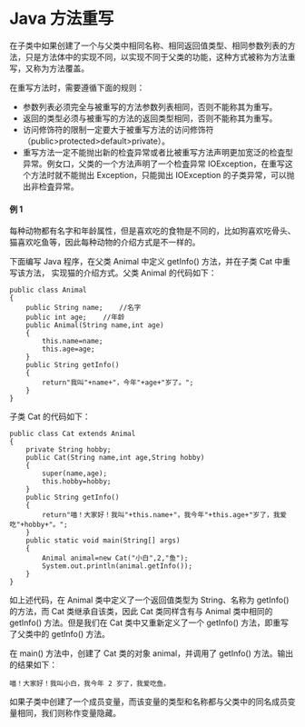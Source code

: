 # Java 方法重写

在子类中如果创建了一个与父类中相同名称、相同返回值类型、相同参数列表的方法，只是方法体中的实现不同，以实现不同于父类的功能，这种方式被称为方法重写，又称为方法覆盖。

在重写方法时，需要遵循下面的规则：

*   参数列表必须完全与被重写的方法参数列表相同，否则不能称其为重写。
*   返回的类型必须与被重写的方法的返回类型相同，否则不能称其为重写。
*   访问修饰符的限制一定要大于被重写方法的访问修饰符（public>protected>default>private）。
*   重写方法一定不能抛出新的检査异常或者比被重写方法声明更加宽泛的检査型异常。例女口，父类的一个方法声明了一个检査异常 IOException，在重写这个方法时就不能抛出 Exception，只能拋出 IOException 的子类异常，可以抛出非检査异常。

#### 例 1

每种动物都有名字和年龄属性，但是喜欢吃的食物是不同的，比如狗喜欢吃骨头、猫喜欢吃鱼等，因此每种动物的介绍方式是不一样的。

下面编写 Java 程序，在父类 Animal 中定义 getInfo() 方法，并在子类 Cat 中重写该方法， 实现猫的介绍方式。父类 Animal 的代码如下：

```
public class Animal
{
    public String name;    //名字
    public int age;    //年龄
    public Animal(String name,int age)
    {
        this.name=name;
        this.age=age;
    }
    public String getInfo()
    {
        return"我叫"+name+"，今年"+age+"岁了。";
    }
}
```

子类 Cat 的代码如下：

```
public class Cat extends Animal
{
    private String hobby;
    public Cat(String name,int age,String hobby)
    {
        super(name,age);
        this.hobby=hobby;
    }
    public String getInfo()
    {
        return"喵！大家好！我叫"+this.name+"，我今年"+this.age+"岁了，我爱吃"+hobby+"。";
    }
    public static void main(String[] args)
    {
        Animal animal=new Cat("小白",2,"鱼");
        System.out.println(animal.getInfo());
    }
}
```

如上述代码，在 Animal 类中定义了一个返回值类型为 String、名称为 getInfo() 的方法，而 Cat 类继承自该类，因此 Cat 类同样含有与 Animal 类中相同的 getInfo() 方法。但是我们在 Cat 类中又重新定义了一个 getInfo() 方法，即重写了父类中的 getInfo() 方法。

在 main() 方法中，创建了 Cat 类的对象 animal，并调用了 getInfo() 方法。输出的结果如下：

```
喵！大家好！我叫小白，我今年 2 岁了，我爱吃鱼。
```

如果子类中创建了一个成员变量，而该变量的类型和名称都与父类中的同名成员变量相同，我们则称作变量隐藏。